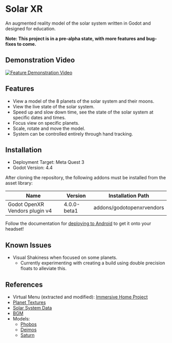 # Solar XR
An augmented reality model of the solar system written in Godot and designed for education.

**Note: This project is in a pre-alpha state, with more features and bug-fixes to come.**

## Demonstration Video
[![Feature Demonstration Video](https://img.youtube.com/vi/dO7rRDLmElw/0.jpg)](https://youtu.be/dO7rRDLmElw?si=Wt81rAEHF_lyOEj5)

## Features
- View a model of the 8 planets of the solar system and their moons.
- View the live state of the solar system.
- Speed up and slow down time, see the state of the solar system at specific dates and times.
- Focus view on specific planets.
- Scale, rotate and move the model.
- System can be controlled entirely through hand tracking.

## Installation
- Deployment Target: Meta Quest 3
- Godot Version: 4.4

After cloning the repository, the following addons must be installed from the asset library:

| Name                           | Version     | Installation Path          |
| ------------------------------ | ----------- | -------------------------- |
| Godot OpenXR Vendors plugin v4 | 4.0.0-beta1 | addons/godotopenxrvendors  |

Follow the documentation for [deploying to Android](https://docs.godotengine.org/en/stable/tutorials/xr/deploying_to_android.html) to get it onto your headset!

## Known Issues
- Visual Shakiness when focused on some planets.
  - Currently experimenting with creating a build using double precision floats to alleviate this.

## References
- Virtual Menu (extracted and modified): [Immersive Home Project](https://github.com/Nitwel/Immersive-Home)
- [Planet Textures](https://www.solarsystemscope.com/textures/)
- [Solar System Data](https://ssd.jpl.nasa.gov/horizons)
- [BGM](https://pixabay.com/music/ambient-space-158081/)
- Models:
    - [Phobos](https://science.nasa.gov/resource/phobos-mars-moon-3d-model/)
    - [Deimos](https://science.nasa.gov/resource/deimos-mars-moon-3d-model/)
    - [Saturn](https://science.nasa.gov/resource/saturn-3d-model/)
